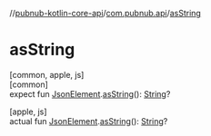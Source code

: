 //[pubnub-kotlin-core-api](../../index.md)/[com.pubnub.api](index.md)/[asString](as-string.md)

# asString

[common, apple, js]\
[common]\
expect fun [JsonElement](-json-element/index.md).[asString](as-string.md)(): [String](https://kotlinlang.org/api/latest/jvm/stdlib/kotlin-stdlib/kotlin/-string/index.html)?

[apple, js]\
actual fun [JsonElement](-json-element/index.md).[asString](as-string.md)(): [String](https://kotlinlang.org/api/latest/jvm/stdlib/kotlin-stdlib/kotlin/-string/index.html)?
